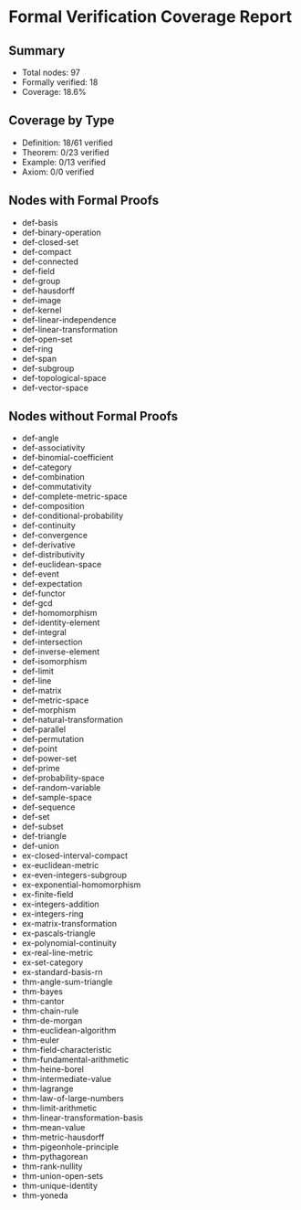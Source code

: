 # Formal Verification Coverage Report

## Summary

- Total nodes: 97
- Formally verified: 18
- Coverage: 18.6%

## Coverage by Type

- Definition: 18/61 verified
- Theorem: 0/23 verified
- Example: 0/13 verified
- Axiom: 0/0 verified

## Nodes with Formal Proofs

- def-basis
- def-binary-operation
- def-closed-set
- def-compact
- def-connected
- def-field
- def-group
- def-hausdorff
- def-image
- def-kernel
- def-linear-independence
- def-linear-transformation
- def-open-set
- def-ring
- def-span
- def-subgroup
- def-topological-space
- def-vector-space

## Nodes without Formal Proofs

- def-angle
- def-associativity
- def-binomial-coefficient
- def-category
- def-combination
- def-commutativity
- def-complete-metric-space
- def-composition
- def-conditional-probability
- def-continuity
- def-convergence
- def-derivative
- def-distributivity
- def-euclidean-space
- def-event
- def-expectation
- def-functor
- def-gcd
- def-homomorphism
- def-identity-element
- def-integral
- def-intersection
- def-inverse-element
- def-isomorphism
- def-limit
- def-line
- def-matrix
- def-metric-space
- def-morphism
- def-natural-transformation
- def-parallel
- def-permutation
- def-point
- def-power-set
- def-prime
- def-probability-space
- def-random-variable
- def-sample-space
- def-sequence
- def-set
- def-subset
- def-triangle
- def-union
- ex-closed-interval-compact
- ex-euclidean-metric
- ex-even-integers-subgroup
- ex-exponential-homomorphism
- ex-finite-field
- ex-integers-addition
- ex-integers-ring
- ex-matrix-transformation
- ex-pascals-triangle
- ex-polynomial-continuity
- ex-real-line-metric
- ex-set-category
- ex-standard-basis-rn
- thm-angle-sum-triangle
- thm-bayes
- thm-cantor
- thm-chain-rule
- thm-de-morgan
- thm-euclidean-algorithm
- thm-euler
- thm-field-characteristic
- thm-fundamental-arithmetic
- thm-heine-borel
- thm-intermediate-value
- thm-lagrange
- thm-law-of-large-numbers
- thm-limit-arithmetic
- thm-linear-transformation-basis
- thm-mean-value
- thm-metric-hausdorff
- thm-pigeonhole-principle
- thm-pythagorean
- thm-rank-nullity
- thm-union-open-sets
- thm-unique-identity
- thm-yoneda
